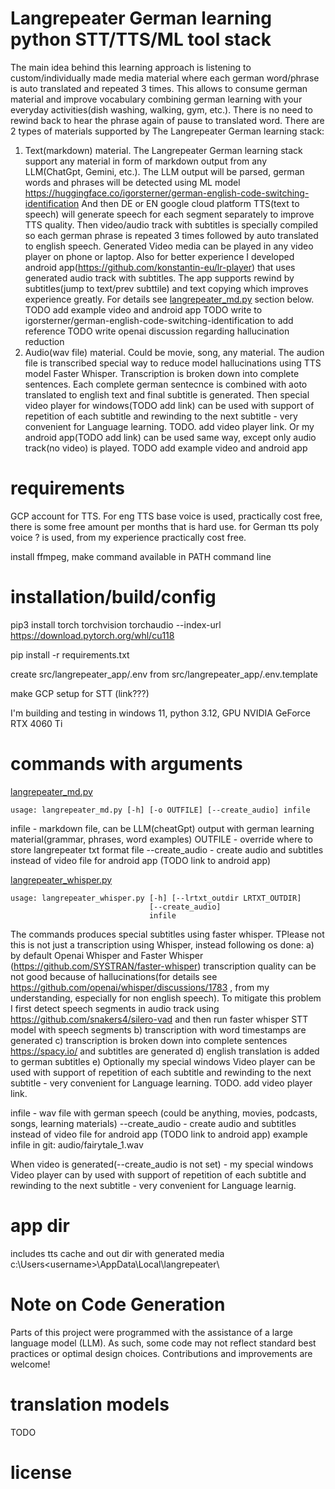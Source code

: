 # Langrepeater German learning python STT/TTS/ML tool stack
The main idea behind this learning approach is listening to custom/individually made media material where each german word/phrase is auto translated and repeated 3 times. This allows to consume german material and improve vocabulary combining german learning with your everyday activities(dish washing, walking, gym, etc.). There is no need to rewind back to hear the phrase again of pause to translated word.
There are 2 types of materials supported by The Langrepeater German learning stack: 
1. Text(markdown) material. The Langrepeater German learning stack support any material in form of markdown output from any LLM(ChatGpt, Gemini, etc.).
The LLM output will be parsed, german words and phrases will be detected using ML model https://huggingface.co/igorsterner/german-english-code-switching-identification
And then DE or EN google cloud platform TTS(text to speech) will generate speech for each segment separately to improve TTS quality.
Then video/audio track with subtitles is specially compiled so each german phrase is repeated 3 times followed by auto translated to english speech.
Generated Video media can be played in any video player on phone or laptop. Also for better experience I developed android app(https://github.com/konstantin-eu/lr-player) that uses generated audio track with subtitles. The app supports rewind by subtitles(jump to text/prev subttile) and text copying which improves experience greatly. For details see [langrepeater_md.py](src/langrepeater_md.py) section below.
TODO add example video and android app
TODO write to igorsterner/german-english-code-switching-identification to add reference
TODO write openai discussion regarding hallucination reduction
2. Audio(wav file) material. Could be movie, song, any material. The audion file is transcribed special way to reduce model hallucinations using TTS model Faster Whisper. Transcription is broken down into complete sentences. Each complete german sentecnce is combined with aoto translated to english text and final subtitle is generated. Then special video player for windows(TODO add link) can be used with support of repetition of each subtitle and rewinding to the next subtitle - very convenient for Language learning. TODO. add video player link. Or my android app(TODO add link) can be used same way, except only audio track(no video) is played.
TODO add example video and android app

# requirements
GCP account for TTS. For eng TTS base voice is used, practically cost free, there is some free amount per months that is hard use.
for German tts poly voice ? is used, from my experience practically cost free.

install ffmpeg, make command available in PATH command line

# installation/build/config

pip3 install torch torchvision torchaudio --index-url https://download.pytorch.org/whl/cu118

pip install -r requirements.txt

create src/langrepeater_app/.env from src/langrepeater_app/.env.template

make GCP setup for STT (link???)

I'm building and testing in windows 11, python 3.12, GPU NVIDIA GeForce RTX 4060 Ti


# commands with arguments
[langrepeater_md.py](src/langrepeater_md.py)
```
usage: langrepeater_md.py [-h] [-o OUTFILE] [--create_audio] infile
```
infile - markdown file, can be LLM(cheatGpt) output with german learning material(grammar, phrases, word examples)
OUTFILE - override where to store langrepeater txt format file
--create_audio - create audio and subtitles instead of video file for android app (TODO link to android app)


[langrepeater_whisper.py](src/langrepeater_whisper.py)
~~~
usage: langrepeater_whisper.py [-h] [--lrtxt_outdir LRTXT_OUTDIR]
                               [--create_audio]
                               infile
~~~
The commands produces special subtitles using faster whisper. TPlease not this is not just a transcription using Whisper, instead following os done:
a) by default Openai Whisper and Faster Whisper (https://github.com/SYSTRAN/faster-whisper) transcription quality can be not good because of hallucinations(for details see https://github.com/openai/whisper/discussions/1783 , from my understanding, especially for non english speech). To mitigate this problem I first detect speech segments in audio track using https://github.com/snakers4/silero-vad and then run faster whisper STT model with speech segments
b) transcription with word timestamps are generated
c) transcription is broken down into complete sentences https://spacy.io/ and subtitles are generated
d) english translation is added to german subtitles
e) Optionally my special windows Video player can be used with support of repetition of each subtitle and rewinding to the next subtitle - very convenient for Language learning. TODO. add video player link.

infile - wav file with german speech (could be anything, movies, podcasts, songs, learning materials)
--create_audio - create audio and subtitles instead of video file for android app (TODO link to android app)
example infile in git:
audio/fairytale_1.wav

When video is generated(--create_audio is not set) - my special windows Video player can by used with support of repetition of each subtitle and rewinding to the next subtitle - very convenient for Language learnig. 


# app dir
includes tts cache and out dir with generated media
c:\Users\<username>\AppData\Local\langrepeater\


# Note on Code Generation
Parts of this project were programmed with the assistance of a large language model (LLM).
As such, some code may not reflect standard best practices or optimal design choices.
Contributions and improvements are welcome!

# translation models
TODO

# license